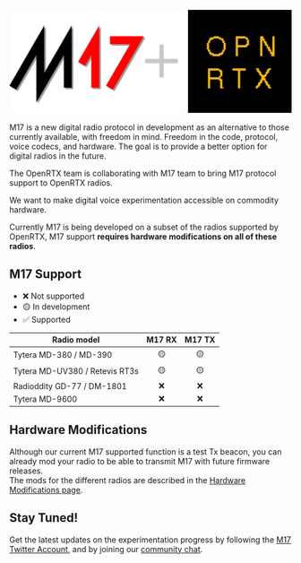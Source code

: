 [![M17 + OpenRTX Logo](_media/m17_openrtx_logo.svg)](https://m17project.org/)

M17 is a new digital radio protocol in development as an alternative to those currently available, with freedom in mind. Freedom in the code, protocol, voice codecs, and hardware. The goal is to provide a better option for digital radios in the future.

The OpenRTX team is collaborating with M17 team to bring M17 protocol support to OpenRTX radios.

We want to make digital voice experimentation accessible on commodity hardware.

Currently M17 is being developed on a subset of the radios supported by OpenRTX,
M17 support __requires hardware modifications on all of these radios__.

## M17 Support

- ❌ Not supported
- 🟡 In development
- ✅ Supported

| Radio model                    | M17 RX | M17 TX |
| ---                            | :---:  | :---:  |
| Tytera MD-380 / MD-390         | 🟡     | 🟡     |
| Tytera MD-UV380 / Retevis RT3s | 🟡     | 🟡     |
| Radioddity GD-77 / DM-1801     | ❌     | ❌     |
| Tytera MD-9600                 | ❌     | ❌     |

## Hardware Modifications
Although our current M17 supported function is a test Tx beacon, you can already
mod your radio to be able to transmit M17 with future firmware releases. \
The mods for the different radios are described in the [Hardware Modifications page](hw_mods.md).

## Stay Tuned!

Get the latest updates on the experimentation progress by following the
[M17 Twitter Account](https://twitter.com/m17_project),
and by joining our [community chat](get_in_touch.md).
